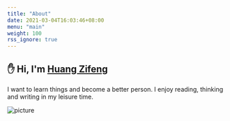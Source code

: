```yaml
---
title: "About"
date: 2021-03-04T16:03:46+08:00
menu: "main"
weight: 100
rss_ignore: true
---
```


## ✋ Hi, I'm [Huang Zifeng](https://huang-zifeng.github.io/)

I want to learn things and become a better person. I enjoy reading, thinking and writing in my leisure time.

![picture](https://image.pseudoyu.com/images/dino.gif)
